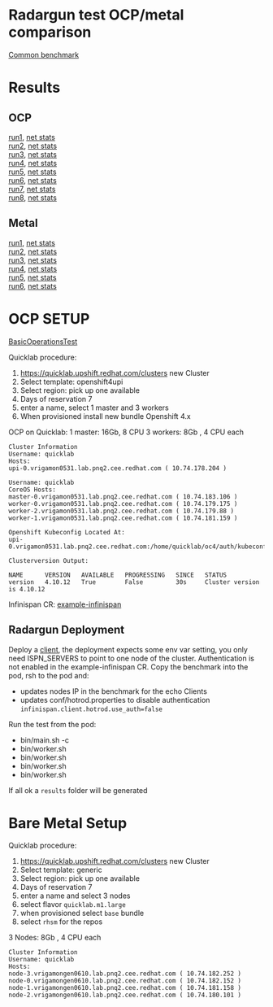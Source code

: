 # Radargun test OCP/metal comparison

[Common benchmark](benchmark-hotrod-basic-4pod.xml)

# Results
## OCP
[run1](ocp/run1/results/html/index.html), [net stats](ocp/run1/ping-stats.log)  
[run2](ocp/run2/results/html/index.html),  [net stats](ocp/run2/ping-stats.log)  
[run3](ocp/run3/results/html/index.html), [net stats](ocp/run3/ping-stats.log)  
[run4](ocp/run4/results/html/index.html),  [net stats](ocp/run4/ping-stats.log)  
[run5](ocp/run5/results/html/index.html),  [net stats](ocp/run5/ping-stats.log)  
[run6](ocp/run6/results/html/index.html),  [net stats](ocp/run6/ping-stats.log)  
[run7](ocp/run7/results/html/index.html),  [net stats](ocp/run7/ping-stats.log)  
[run8](ocp/run8/results/html/index.html),  [net stats](ocp/run8/ping-stats.log)  

## Metal
[run1](metal/run1/results/html/index.html),  [net stats](metal/run1/ping-stats.log)  
[run2](metal/run2/results/html/index.html),  [net stats](metal/run2/ping-stats.log)  
[run3](metal/run3/results/html/index.html),  [net stats](metal/run3/ping-stats.log)  
[run4](metal/run4/results/html/index.html),  [net stats](metal/run4/ping-stats.log)  
[run5](metal/run5/results/html/index.html),  [net stats](metal/run5/ping-stats.log)  
[run6](metal/run6/results/html/index.html),  [net stats](metal/run6/ping-stats.log)  

# OCP SETUP

[BasicOperationsTest](html/index.html)

Quicklab procedure:
1. https://quicklab.upshift.redhat.com/clusters new Cluster
2. Select template: openshift4upi
3. Select region: pick up one available
4. Days of reservation 7
5. enter a name, select 1 master and 3 workers
6. When provisioned install new bundle Openshift 4.x

OCP on Quicklab:
1 master: 16Gb, 8 CPU
3 workers: 8Gb , 4 CPU each

```
Cluster Information
Username: quicklab
Hosts:
upi-0.vrigamon0531.lab.pnq2.cee.redhat.com ( 10.74.178.204 )

Username: quicklab
CoreOS Hosts:
master-0.vrigamon0531.lab.pnq2.cee.redhat.com ( 10.74.183.106 )
worker-0.vrigamon0531.lab.pnq2.cee.redhat.com ( 10.74.179.175 )
worker-2.vrigamon0531.lab.pnq2.cee.redhat.com ( 10.74.179.88 )
worker-1.vrigamon0531.lab.pnq2.cee.redhat.com ( 10.74.181.159 )

Openshift Kubeconfig Located At:
upi-0.vrigamon0531.lab.pnq2.cee.redhat.com:/home/quicklab/oc4/auth/kubeconfig

Clusterversion Output:

NAME      VERSION   AVAILABLE   PROGRESSING   SINCE   STATUS
version   4.10.12   True        False         30s     Cluster version is 4.10.12
```

Infinispan CR: [example-infinispan](example-infinispan.yaml)

## Radargun Deployment

Deploy a [client](deployment-radargun-client.yaml), the deployment expects some env var setting, you only need ISPN_SERVERS to point to one node of the cluster. Authentication is not enabled in the example-infinispan CR.
Copy the benchmark into the pod, rsh to the pod and:
- updates nodes IP in the benchmark for the echo Clients
- updates conf/hotrod.properties to disable authentication `infinispan.client.hotrod.use_auth=false`

Run the test from the pod:
- bin/main.sh -c <benchmark filename>
- bin/worker.sh
- bin/worker.sh
- bin/worker.sh
- bin/worker.sh

If all ok a `results` folder will be generated

# Bare Metal Setup

Quicklab procedure:
1. https://quicklab.upshift.redhat.com/clusters new Cluster
2. Select template: generic
3. Select region: pick up one available
4. Days of reservation 7
5. enter a name and select 3 nodes
6. select flavor `quicklab.m1.large`
7. when provisioned select `base` bundle
8. select `rhsm` for the repos

3 Nodes: 8Gb , 4 CPU each
```
Cluster Information
Username: quicklab
Hosts:
node-3.vrigamongen0610.lab.pnq2.cee.redhat.com ( 10.74.182.252 )
node-0.vrigamongen0610.lab.pnq2.cee.redhat.com ( 10.74.182.152 )
node-1.vrigamongen0610.lab.pnq2.cee.redhat.com ( 10.74.181.158 )
node-2.vrigamongen0610.lab.pnq2.cee.redhat.com ( 10.74.180.101 )
```
